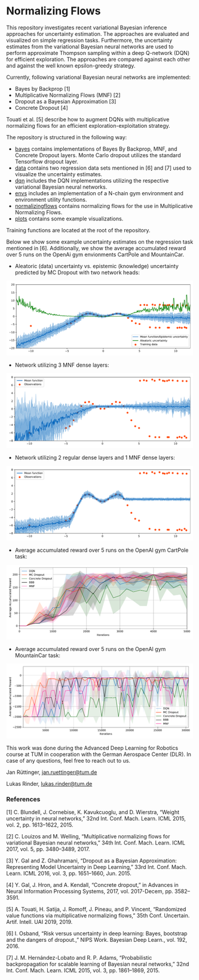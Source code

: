 # Normalizing Flows

This repository investigates recent variational Bayesian inference approaches for uncertainty estimation. The approaches
are evaluated and visualized on simple regression tasks. Furthermore, the uncertainty estimates from the variational 
Bayesian neural networks are used to perform approximate Thompson sampling within a deep Q-network (DQN) for efficient 
exploration. The approaches are compared against each other and against the well known epsilon-greedy strategy.

Currently, following variational Bayesian neural networks are implemented:
 
- Bayes by Backprop [1]
- Multiplicative Normalizing Flows (MNF) [2]
- Dropout as a Bayesian Approximation [3]
- Concrete Dropout [4]

Touati et al. [5] describe how to augment DQNs with multiplicative normalizing flows for an efficient 
exploration-exploitation strategy.

The repository is structured in the following way:
- [bayes](/bayes) contains implementations of Bayes By Backprop, MNF, and Concrete Dropout layers. Monte Carlo 
dropout utilizes the standard Tensorflow dropout layer.
- [data](/data) contains two regression data sets mentioned in [6] and [7] used to visualize the uncertainty estimates.
- [dqn](/dqn) includes the DQN implementations utilizing the respective variational Bayesian neural networks.
- [envs](/envs) includes an implementation of a N-chain gym environment and environment utility functions.
- [normalizingflows](/normalizingflows) contains normalizing flows for the use in Multiplicative Normalizing Flows.
- [plots](/plots) contains some example visualizations.

Training functions are located at the root of the repository.

Below we show some example uncertainty estimates on the regression task mentioned in [6]. Additionally, we show the
average accumulated reward over 5 runs on the OpenAi gym envionments CartPole and MountainCar.

- Aleatoric (data) uncertainty vs. epistemic (knowledge) uncertainty predicted by MC Dropout with two network heads:

<img src="plots/MCDropout_heteroscedastic.pdf" width="500" height="200" />


- Network utilizing 3 MNF dense layers:

<img src="plots/MNF_all_layers.pdf" width="500" height="200" />


- Network utilizing 2 regular dense layers and 1 MNF dense layers:

<img src="plots/MNF_last_layers.pdf" width="500" height="200" />


- Average accumulated reward over 5 runs on the OpenAI gym CartPole task:

<img src="plots/avg_acc_reward_cartpole.pdf" width="500" height="200" />


- Average accumulated reward over 5 runs on the OpenAI gym MountainCar task:

<img src="plots/avg_acc_reward_mountaincar.pdf" width="500" height="200" />


This work was done during the Advanced Deep Learning for Robotics course at TUM in cooperation with the German Aerospace 
Center (DLR).
In case of any questions, feel free to reach out to us.

Jan Rüttinger, jan.ruettinger@tum.de

Lukas Rinder, lukas.rinder@tum.de


### References

[1] C. Blundell, J. Cornebise, K. Kavukcuoglu, and D. Wierstra, “Weight uncertainty in neural networks,” 32nd Int. Conf. Mach. Learn. ICML 2015, vol. 2, pp. 1613–1622, 2015.

[2] C. Louizos and M. Welling, “Multiplicative normalizing flows for variational Bayesian neural networks,” 34th Int. Conf. Mach. Learn. ICML 2017, vol. 5, pp. 3480–3489, 2017.

[3] Y. Gal and Z. Ghahramani, “Dropout as a Bayesian Approximation: Representing Model Uncertainty in Deep Learning,” 33rd Int. Conf. Mach. Learn. ICML 2016, vol. 3, pp. 1651–1660, Jun. 2015.

[4] Y. Gal, J. Hron, and A. Kendall, “Concrete dropout,” in Advances in Neural Information Processing Systems, 2017, vol. 2017-Decem, pp. 3582–3591.

[5] A. Touati, H. Satija, J. Romoff, J. Pineau, and P. Vincent, “Randomized value functions via multiplicative normalizing flows,” 35th Conf. Uncertain. Artif. Intell. UAI 2019, 2019.

[6] I. Osband, “Risk versus uncertainty in deep learning: Bayes, bootstrap and the dangers of dropout.,” NIPS Work. Bayesian Deep Learn., vol. 192, 2016.

[7] J. M. Hernández-Lobato and R. P. Adams, “Probabilistic backpropagation for scalable learning of Bayesian neural networks,” 32nd Int. Conf. Mach. Learn. ICML 2015, vol. 3, pp. 1861–1869, 2015.
